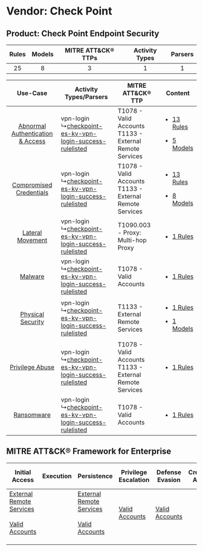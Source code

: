 Vendor: Check Point
===================
Product: Check Point Endpoint Security
--------------------------------------
| Rules | Models | MITRE ATT&CK® TTPs | Activity Types | Parsers |
|:-----:|:------:|:------------------:|:--------------:|:-------:|
|  25   |   8    |         3          |       1        |    1    |

|    Use-Case    | Activity Types/Parsers    | MITRE ATT&CK® TTP    | Content    |
|:----:| ---- | ---- | ---- |
| [Abnormal Authentication & Access](../../../UseCases/uc_abnormal_authentication_&_access.md) |  vpn-login<br> ↳[checkpoint-es-kv-vpn-login-success-rulelisted](Ps/pC_checkpointeskvvpnloginsuccessrulelisted.md)<br> | T1078 - Valid Accounts<br>T1133 - External Remote Services<br> | [<ul><li>13 Rules</li></ul><ul><li>5 Models</li></ul>](RM/r_m_check_point_check_point_endpoint_security_Abnormal_Authentication_&_Access.md) |
|          [Compromised Credentials](../../../UseCases/uc_compromised_credentials.md)          |  vpn-login<br> ↳[checkpoint-es-kv-vpn-login-success-rulelisted](Ps/pC_checkpointeskvvpnloginsuccessrulelisted.md)<br> | T1078 - Valid Accounts<br>T1133 - External Remote Services<br> | [<ul><li>13 Rules</li></ul><ul><li>8 Models</li></ul>](RM/r_m_check_point_check_point_endpoint_security_Compromised_Credentials.md)          |
|    [Lateral Movement](../../../UseCases/uc_lateral_movement.md)    |  vpn-login<br> ↳[checkpoint-es-kv-vpn-login-success-rulelisted](Ps/pC_checkpointeskvvpnloginsuccessrulelisted.md)<br> | T1090.003 - Proxy: Multi-hop Proxy<br>    | [<ul><li>1 Rules</li></ul>](RM/r_m_check_point_check_point_endpoint_security_Lateral_Movement.md)    |
|    [Malware](../../../UseCases/uc_malware.md)    |  vpn-login<br> ↳[checkpoint-es-kv-vpn-login-success-rulelisted](Ps/pC_checkpointeskvvpnloginsuccessrulelisted.md)<br> | T1078 - Valid Accounts<br>    | [<ul><li>1 Rules</li></ul>](RM/r_m_check_point_check_point_endpoint_security_Malware.md)    |
|    [Physical Security](../../../UseCases/uc_physical_security.md)    |  vpn-login<br> ↳[checkpoint-es-kv-vpn-login-success-rulelisted](Ps/pC_checkpointeskvvpnloginsuccessrulelisted.md)<br> | T1133 - External Remote Services<br>    | [<ul><li>1 Rules</li></ul><ul><li>1 Models</li></ul>](RM/r_m_check_point_check_point_endpoint_security_Physical_Security.md)    |
|    [Privilege Abuse](../../../UseCases/uc_privilege_abuse.md)    |  vpn-login<br> ↳[checkpoint-es-kv-vpn-login-success-rulelisted](Ps/pC_checkpointeskvvpnloginsuccessrulelisted.md)<br> | T1078 - Valid Accounts<br>T1133 - External Remote Services<br> | [<ul><li>1 Rules</li></ul>](RM/r_m_check_point_check_point_endpoint_security_Privilege_Abuse.md)    |
|    [Ransomware](../../../UseCases/uc_ransomware.md)    |  vpn-login<br> ↳[checkpoint-es-kv-vpn-login-success-rulelisted](Ps/pC_checkpointeskvvpnloginsuccessrulelisted.md)<br> | T1078 - Valid Accounts<br>    | [<ul><li>1 Rules</li></ul>](RM/r_m_check_point_check_point_endpoint_security_Ransomware.md)    |

MITRE ATT&CK® Framework for Enterprise
--------------------------------------
| Initial Access                                                                                                                                   | Execution | Persistence                                                                                                                                      | Privilege Escalation                                                | Defense Evasion                                                     | Credential Access | Discovery | Lateral Movement | Collection | Command and Control                                                                                                                       | Exfiltration | Impact |
| ------------------------------------------------------------------------------------------------------------------------------------------------ | --------- | ------------------------------------------------------------------------------------------------------------------------------------------------ | ------------------------------------------------------------------- | ------------------------------------------------------------------- | ----------------- | --------- | ---------------- | ---------- | ----------------------------------------------------------------------------------------------------------------------------------------- | ------------ | ------ |
| [External Remote Services](https://attack.mitre.org/techniques/T1133)<br><br>[Valid Accounts](https://attack.mitre.org/techniques/T1078)<br><br> |           | [External Remote Services](https://attack.mitre.org/techniques/T1133)<br><br>[Valid Accounts](https://attack.mitre.org/techniques/T1078)<br><br> | [Valid Accounts](https://attack.mitre.org/techniques/T1078)<br><br> | [Valid Accounts](https://attack.mitre.org/techniques/T1078)<br><br> |                   |           |                  |            | [Proxy: Multi-hop Proxy](https://attack.mitre.org/techniques/T1090/003)<br><br>[Proxy](https://attack.mitre.org/techniques/T1090)<br><br> |              |        |